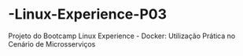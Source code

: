# -Linux-Experience-P03
Projeto do Bootcamp Linux Experience - Docker: Utilização Prática no Cenário de Microsserviços
